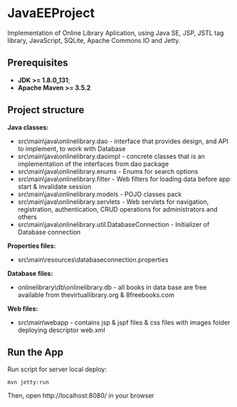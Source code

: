 # JavaEEProject

Implementation of Online Library Aplication, using Java SE, JSP, JSTL tag library, JavaScript, SQLite, Apache Commons IO and Jetty.
## Prerequisites
* **JDK >= 1.8.0_131**;
* **Apache Maven >= 3.5.2**
## Project structure 
  **Java classes:**
* src\main\java\onlinelibrary.dao - interface that provides  design, and API to implement, to work with Database
* src\main\java\onlinelibrary.daoimpl - concrete classes that is an implementation of the interfaces from dao package
* src\main\java\onlinelibrary.enums - Enums for search options
* src\main\java\onlinelibrary.filter - Web filters for loading data before app start & invalidate session
* src\main\java\onlinelibrary.models - POJO classes pack
* src\main\java\onlinelibrary.servlets - Web servlets for navigation, registration, authentication, CRUD operations for administrators and others
* src\main\java\onlinelibrary.util.DatabaseConnection - Initializer of Database connection


**Properties files:**
* src\main\resources\databaseconnection.properties

**Database files:**

* onlinelibrary\db\onlinelibrary.db - all books in data base are free available from thevirtuallibrary.org & 8freebooks.com

**Web files:**
* src\main\webapp - contains jsp & jspf files & css files with images folder deploying descriptor web.xml
 
## Run the App

Run script for server local deploy:
```
mvn jetty:run
```
Then, open http://localhost:8080/ in your browser
